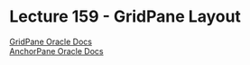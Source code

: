# Lecture 159 - GridPane Layout

[GridPane Oracle Docs](https://docs.oracle.com/javase/8/javafx/api/javafx/scene/layout/GridPane.html)<br/>
[AnchorPane Oracle Docs](https://docs.oracle.com/javase/8/javafx/api/javafx/scene/layout/AnchorPane.html)

